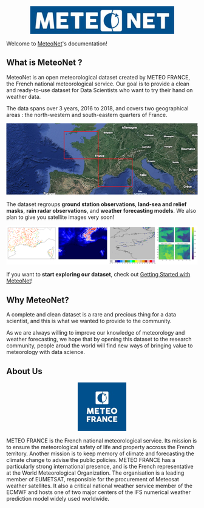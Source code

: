 

<div style="text-align:center"><a href="linktoMeteoNet" style="text-align:center"><img src="img/LogoMeteoNet4.png" ></a></div>


Welcome to [MeteoNet](https://meteonet.umr-cnrm.fr/)'s documentation! 
## What is MeteoNet ?

MeteoNet is an open meteorological dataset created by METEO FRANCE, the French national meteorological service. Our goal is to provide a clean and ready-to-use dataset for Data Scientists who want to try their hand on weather data.

The data spans over 3 years, 2016 to 2018, and covers two geographical areas : the north-western and south-eastern quarters of France.

![Map](img/Map.png)

The dataset regroups **ground station observations**, **land-sea and relief masks**, **rain radar observations**, and **weather forecasting models**. We also plan to give you satellite images very soon!

![Data](img/Data.png)

If you want to **start exploring our dataset**, check out [Getting Started with MeteoNet](getting-started)!

## Why MeteoNet?

A complete and clean dataset is a rare and precious thing for a data scientist, and this is what we wanted to provide to the community.

As we are always willing to improve our knowledge of meteorology and weather forecasting, we hope that by opening this dataset to the research community, people aroud the world will find new ways of bringing value to meteorology with data science.


## About Us


<div style="text-align:center"><a href="http://www.meteofrance.com" style="text-align:center"><img src="img/LogoMeteoFrance.jpeg" ></a></div>

METEO FRANCE is the French national meteorological service. Its mission is to ensure the meteorological safety of life and property accross the French territory. Another mission is to keep memory of climate and forecasting the climate change to advise the public policies. METEO FRANCE has a particularly strong international presence, and is the French representative at the World Meteorological Organization. The organisation is a leading member of EUMETSAT, responsible for the procurement of Meteosat weather satellites. It also a critical national weather service member of the ECMWF and hosts one of two major centers of the IFS numerical weather prediction model widely used worldwide. 